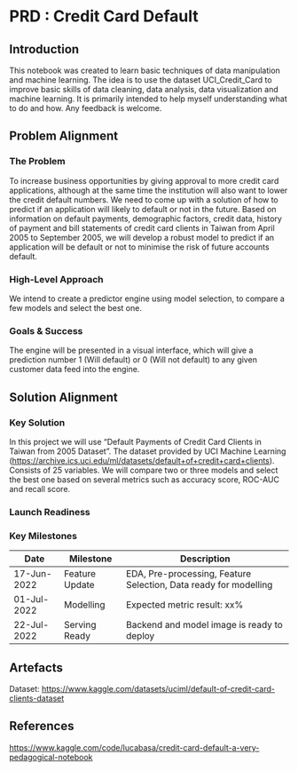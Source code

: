 # PRD : Credit Card Default

## Introduction
This notebook was created to learn basic techniques of data manipulation and machine learning. The idea is to use the dataset UCI_Credit_Card to improve basic skills of data cleaning, data analysis, data visualization and machine learning. It is primarily intended to help myself understanding what to do and how. Any feedback is welcome.

## Problem Alignment
### The Problem

To increase business opportunities by giving approval to more credit card applications, although at the same time the institution will also want to lower the credit default numbers. We need to come up with a solution of how to predict if an application will likely to default or not in the future. Based on information on default payments, demographic factors, credit data, history of payment and bill statements of credit card clients in Taiwan from April 2005 to September 2005, we will develop a robust model to predict if an application will be default or not to minimise the risk of future accounts default.

### High-Level Approach

We intend to create a predictor engine using model selection, to compare a few models and select the best one. 

### Goals & Success

The engine will be presented in a visual interface, which will give a prediction number 1 (Will default) or 0 (Will not default) to any given customer data feed into the engine.

## Solution Alignment

### Key Solution

In this project we will use “Default Payments of Credit Card Clients in Taiwan from 2005 Dataset”. The dataset provided by UCI Machine Learning (https://archive.ics.uci.edu/ml/datasets/default+of+credit+card+clients). Consists of 25 variables. We will compare two or three models and select the best one based on several metrics such as accuracy score, ROC-AUC and recall score.

### Launch Readiness

### Key Milestones
Date | Milestone | Description
-----|-----------|-------------
17-Jun-2022 | Feature Update | EDA, Pre-processing, Feature Selection, Data ready for modelling
01-Jul-2022 | Modelling | Expected metric result: xx%
22-Jul-2022 | Serving Ready | Backend and model image is ready to deploy

## Artefacts
Dataset: https://www.kaggle.com/datasets/uciml/default-of-credit-card-clients-dataset 
## References
https://www.kaggle.com/code/lucabasa/credit-card-default-a-very-pedagogical-notebook